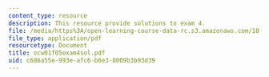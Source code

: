 ```yaml
---
content_type: resource
description: This resource provide solutions to exam 4.
file: /media/https%3A/open-learning-course-data-rc.s3.amazonaws.com/18-01-single-variable-calculus-fall-2005/c686a55e993eafc6b6e38009b3b93d39_ocw01f05exam4sol.pdf
file_type: application/pdf
resourcetype: Document
title: ocw01f05exam4sol.pdf
uid: c686a55e-993e-afc6-b6e3-8009b3b93d39
---
```

